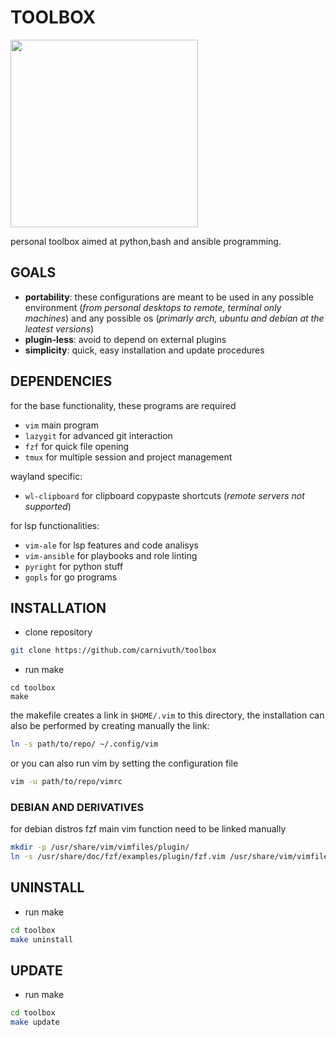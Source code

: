 # TOOLBOX

<img src="https://cdn.dribbble.com/users/795597/screenshots/3623896/media/a4211dcb3612530d8d91db5aede9520e.gif" width="300" />

personal toolbox aimed at python,bash and ansible programming.

## GOALS

- **portability**: these configurations are meant to be used in any possible environment (*from personal desktops to remote, terminal only machines*)  and any possible os (*primarly arch, ubuntu and debian at the leatest versions*)
- **plugin-less**: avoid to depend on external plugins
- **simplicity**: quick, easy installation and update procedures

## DEPENDENCIES

for the base functionality, these programs are required

- `vim` main program
- `lazygit` for advanced git interaction
- `fzf` for quick file opening
- `tmux` for multiple session and project management

wayland specific:

- `wl-clipboard` for clipboard copypaste shortcuts (*remote servers not supported*)

for lsp functionalities:

- `vim-ale` for lsp features and code analisys
- `vim-ansible` for playbooks and role linting
- `pyright` for python stuff
- `gopls` for go programs


## INSTALLATION

- clone repository

```bash
git clone https://github.com/carnivuth/toolbox
```

- run make

```
cd toolbox
make
```

the makefile creates a link in `$HOME/.vim` to this directory, the installation can also be performed by creating manually the link:

```bash
ln -s path/to/repo/ ~/.config/vim
```

or you can also run vim by setting the configuration file

```bash
vim -u path/to/repo/vimrc
```

### DEBIAN AND DERIVATIVES

for debian distros fzf main vim function need to be linked manually

```bash
mkdir -p /usr/share/vim/vimfiles/plugin/
ln -s /usr/share/doc/fzf/examples/plugin/fzf.vim /usr/share/vim/vimfiles/plugin/
```

## UNINSTALL

- run make

```bash
cd toolbox
make uninstall
```

## UPDATE

- run make

```bash
cd toolbox
make update
```
